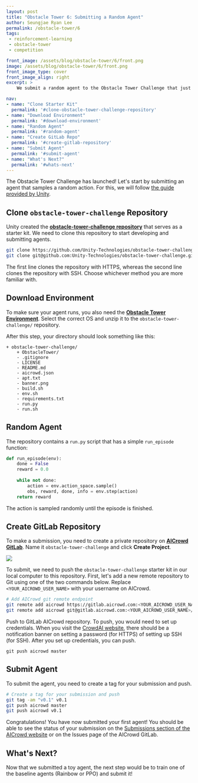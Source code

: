 ```yaml
---
layout: post
title: "Obstacle Tower 6: Submitting a Random Agent"
author: Seungjae Ryan Lee
permalink: /obstacle-tower/6
tags:
 - reinforcement-learning
 - obstacle-tower
 - competition

front_image: /assets/blog/obstacle-tower/6/front.png
image: /assets/blog/obstacle-tower/6/front.png
front_image_type: cover
front_image_align: right
excerpt: >
    We submit a random agent to the Obstacle Tower Challenge that just began.

nav:
- name: "Clone Starter Kit"
  permalink: '#clone-obstacle-tower-challenge-repository'
- name: "Download Environment"
  permalink: '#download-environment'
- name: "Random Agent"
  permalink: '#random-agent'
- name: "Create GitLab Repo"
  permalink: '#create-gitlab-repository'
- name: "Submit Agent"
  permalink: '#submit-agent'
- name: "What's Next?"
  permalink: '#whats-next'
---
```


The Obstacle Tower Challenge has launched! Let's start by submitting an agent that samples a random action. For this, we will follow [the guide provided by Unity](https://github.com/unity-Technologies/obstacle-tower-challenge).


## Clone `obstacle-tower-challenge` Repository

Unity created the [**obstacle-tower-challenge repository**](https://github.com/Unity-Technologies/obstacle-tower-challenge) that serves as a starter kit. We need to clone this repository to start developing and submitting agents.

```bash
git clone https://github.com/Unity-Technologies/obstacle-tower-challenge.git
git clone git@github.com:Unity-Technologies/obstacle-tower-challenge.git
```

The first line clones the repository with HTTPS, whereas the second line clones the repository with SSH. Choose whichever method you are more familiar with.

## Download Environment

To make sure your agent runs, you also need the [**Obstacle Tower Environment**](https://github.com/Unity-Technologies/obstacle-tower-env#download-the-environment). Select the correct OS and unzip it to the `obstacle-tower-challenge/` repository.

After this step, your directory should look something like this:

```
+ obstacle-tower-challenge/
    + ObstacleTower/
    - .gitignore
    - LICENSE
    - README.md
    - aicrowd.json
    - apt.txt
    - banner.png
    - build.sh
    - env.sh
    - requirements.txt
    - run.py
    - run.sh
```

## Random Agent

The repository contains a `run.py` script that has a simple `run_episode` function:

```python
def run_episode(env):
    done = False
    reward = 0.0
    
    while not done:
        action = env.action_space.sample()
        obs, reward, done, info = env.step(action)
    return reward
```

The action is sampled randomly until the episode is finished.

## Create GitLab Repository

To make a submission, you need to create a private repository on [**AICrowd GitLab**](https://gitlab.aicrowd.com/). Name it `obstacle-tower-challenge` and click **Create Project**.

<div class="mdl-grid">
  <div class="mdl-layout-spacer"></div>
  <div class="mdl-cell mdl-cell--12-col mdl-cell--12-col-desktop mdl-cell--8-col-tablet mdl-cell--12-col-phone mdl-cell--hide-phone">
    <img src="{{absolute_url}}/assets/blog/obstacle-tower/6/new_project.png">
  </div>
  <div class="mdl-layout-spacer"></div>
</div>

To submit, we need to push the `obstacle-tower-challenge` starter kit in our local computer to this repository. First, let's add a new remote repository to Git using one of the two commands below. Replace `<YOUR_AICROWD_USER_NAME>` with your username on AICrowd.

```bash
# Add AICrowd git remote endpoint
git remote add aicrowd https://gitlab.aicrowd.com:<YOUR_AICROWD_USER_NAME>/obstacle-tower-challenge.git
git remote add aicrowd git@gitlab.aicrowd.com:<YOUR_AICROWD_USER_NAME>/obstacle-tower-challenge.git
```

Push to GitLab AICrowd repository. To push, you would need to set up credentials. When you visit the [CrowdAI website](https://gitlab.aicrowd.com/), there should be a notification banner on setting a password (for HTTPS) of setting up SSH (for SSH). After you set up credentials, you can push.

```
git push aicrowd master
```

## Submit Agent

To submit the agent, you need to create a tag for your submission and push.

```bash
# Create a tag for your submission and push
git tag -am "v0.1" v0.1
git push aicrowd master
git push aicrowd v0.1
```

Congratulations! You have now submitted your first agent! You should be able to see the status of your submission on the [Submissions section of the AICrowd website](https://www.aicrowd.com/challenges/unity-obstacle-tower-challenge/submissions) or on the Issues page of the AICrowd GitLab.


## What's Next?

Now that we submitted a toy agent, the next step would be to train one of the baseline agents (Rainbow or PPO) and submit it!
